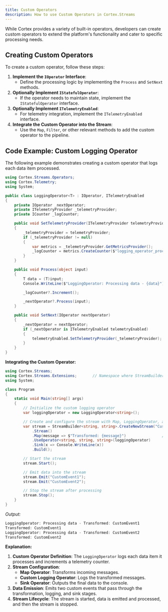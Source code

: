 ```yaml
---
title: Custom Operators
description: How to use Custom Operators in Cortex.Streams
---
```


While Cortex provides a variety of built-in operators, developers can create custom operators to extend the platform's functionality and cater to specific processing needs.

## Creating Custom Operators

To create a custom operator, follow these steps:
1. **Implement the `IOperator` Interface**:
   - Define the processing logic by implementing the `Process` and `SetNext` methods.
2. **Optionally Implement `IStatefulOperator`**:
   - If the operator needs to maintain state, implement the `IStatefulOperator` interface.
3. **Optionally Implement `ITelemetryEnabled`**:
   - For telemetry integration, implement the `ITelemetryEnabled` interface.
4. **Integrate the Custom Operator into the Stream**:
   - Use the `Map`, `Filter`, or other relevant methods to add the custom operator to the pipeline.

## Code Example: Custom Logging Operator
The following example demonstrates creating a custom operator that logs each data item processed.

```csharp
using Cortex.Streams.Operators;
using Cortex.Telemetry;
using System;

public class LoggingOperator<T> : IOperator, ITelemetryEnabled
{
    private IOperator _nextOperator;
    private ITelemetryProvider _telemetryProvider;
    private ICounter _logCounter;

    public void SetTelemetryProvider(ITelemetryProvider telemetryProvider)
    {
        _telemetryProvider = telemetryProvider;
        if (_telemetryProvider != null)
        {
            var metrics = _telemetryProvider.GetMetricsProvider();
            _logCounter = metrics.CreateCounter($"logging_operator_processed_{typeof(T).Name}", "Number of items processed by LoggingOperator");
        }
    }

    public void Process(object input)
    {
        T data = (T)input;
        Console.WriteLine($"LoggingOperator: Processing data - {data}");

        _logCounter?.Increment();

        _nextOperator?.Process(input);
    }

    public void SetNext(IOperator nextOperator)
    {
        _nextOperator = nextOperator;
        if (_nextOperator is ITelemetryEnabled telemetryEnabled)
        {
            telemetryEnabled.SetTelemetryProvider(_telemetryProvider);
        }
    }
}
```

**Integrating the Custom Operator:**
```csharp
using Cortex.Streams;
using Cortex.Streams.Extensions;       // Namespace where StreamBuilderExtensions is defined
using System;

class Program
{
    static void Main(string[] args)
    {
        // Initialize the custom logging operator
        var loggingOperator = new LoggingOperator<string>();

        // Create and configure the stream with Map, LoggingOperator, and Sink using the extension method
        var stream = StreamBuilder<string, string>.CreateNewStream("CustomOperatorStream")
            .Stream()
            .Map(message => $"Transformed: {message}")                // Example transformation
            .UseOperator<string, string, string>(loggingOperator)      // Add custom LoggingOperator
            .Sink(x => Console.WriteLine(x))                           // Sink to console
            .Build();

        // Start the stream
        stream.Start();

        // Emit data into the stream
        stream.Emit("CustomEvent1");
        stream.Emit("CustomEvent2");

        // Stop the stream after processing
        stream.Stop();
    }
}
```

*Output:*
```csharp
LoggingOperator: Processing data - Transformed: CustomEvent1
Transformed: CustomEvent1
LoggingOperator: Processing data - Transformed: CustomEvent2
Transformed: CustomEvent2
```

**Explanation:**

1. **Custom Operator Definition**: The `LoggingOperator` logs each data item it processes and increments a telemetry counter.
2. **Stream Configuration**:
   - **Map Operator**: Transforms incoming messages.
   - **Custom Logging Operator**: Logs the transformed messages.
   - **Sink Operator**: Outputs the final data to the console.
3. **Data Emission**: Emits two custom events that pass through the transformation, logging, and sink stages.
4. **Stream Lifecycle**: The stream is started, data is emitted and processed, and then the stream is stopped.